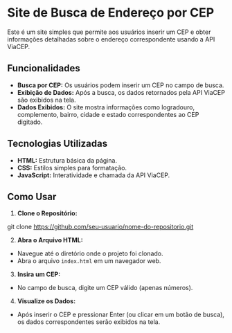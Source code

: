 # Site de Busca de Endereço por CEP

Este é um site simples que permite aos usuários inserir um CEP e obter informações detalhadas sobre o endereço correspondente usando a API ViaCEP.

## Funcionalidades

- **Busca por CEP:** Os usuários podem inserir um CEP no campo de busca.
- **Exibição de Dados:** Após a busca, os dados retornados pela API ViaCEP são exibidos na tela.
- **Dados Exibidos:** O site mostra informações como logradouro, complemento, bairro, cidade e estado correspondentes ao CEP digitado.

## Tecnologias Utilizadas

- **HTML:** Estrutura básica da página.
- **CSS:** Estilos simples para formatação.
- **JavaScript:** Interatividade e chamada da API ViaCEP.

## Como Usar

1. **Clone o Repositório:**

git clone https://github.com/seu-usuario/nome-do-repositorio.git

2. **Abra o Arquivo HTML:**
- Navegue até o diretório onde o projeto foi clonado.
- Abra o arquivo `index.html` em um navegador web.

3. **Insira um CEP:**
- No campo de busca, digite um CEP válido (apenas números).

4. **Visualize os Dados:**
- Após inserir o CEP e pressionar Enter (ou clicar em um botão de busca), os dados correspondentes serão exibidos na tela.

